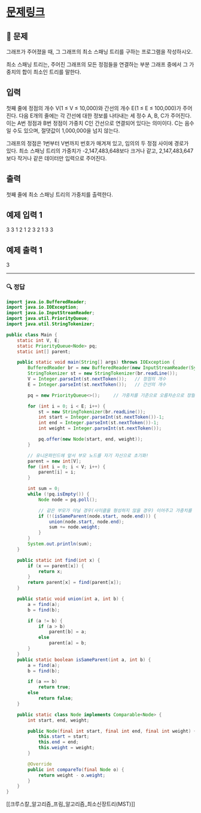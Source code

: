 # [문제링크](https://www.acmicpc.net/problem/1197)

## 📝 문제

그래프가 주어졌을 때, 그 그래프의 최소 스패닝 트리를 구하는 프로그램을 작성하시오.

최소 스패닝 트리는, 주어진 그래프의 모든 정점들을 연결하는 부분 그래프 중에서 그 가중치의 합이 최소인 트리를 말한다.

## 입력

첫째 줄에 정점의 개수 V(1 ≤ V ≤ 10,000)와 간선의 개수 E(1 ≤ E ≤ 100,000)가 주어진다. 다음 E개의 줄에는 각 간선에 대한 정보를 나타내는 세 정수 A, B, C가 주어진다. 이는 A번 정점과 B번 정점이 가중치 C인 간선으로 연결되어 있다는 의미이다. C는 음수일 수도 있으며, 절댓값이 1,000,000을 넘지 않는다.

그래프의 정점은 1번부터 V번까지 번호가 매겨져 있고, 임의의 두 정점 사이에 경로가 있다. 최소 스패닝 트리의 가중치가 -2,147,483,648보다 크거나 같고, 2,147,483,647보다 작거나 같은 데이터만 입력으로 주어진다.

## 출력

첫째 줄에 최소 스패닝 트리의 가중치를 출력한다.

## 예제 입력 1 

3 3
1 2 1
2 3 2
1 3 3

## 예제 출력 1 

3

---

### 🔍 정답

```java
import java.io.BufferedReader;
import java.io.IOException;
import java.io.InputStreamReader;
import java.util.PriorityQueue;
import java.util.StringTokenizer;

public class Main {
    static int V, E;
    static PriorityQueue<Node> pq;
    static int[] parent;

    public static void main(String[] args) throws IOException {
        BufferedReader br = new BufferedReader(new InputStreamReader(System.in));
        StringTokenizer st = new StringTokenizer(br.readLine());
        V = Integer.parseInt(st.nextToken());   // 정점의 개수
        E = Integer.parseInt(st.nextToken());   // 간선의 개수

        pq = new PriorityQueue<>();     // 가중치를 기준으로 오름차순으로 정렬한 큐

        for (int i = 0; i < E; i++) {
            st = new StringTokenizer(br.readLine());
            int start = Integer.parseInt(st.nextToken())-1;
            int end = Integer.parseInt(st.nextToken())-1;
            int weight = Integer.parseInt(st.nextToken());

            pq.offer(new Node(start, end, weight));
        }

        // 유니온파인드에 앞서 부모 노드를 자기 자신으로 초기화!
        parent = new int[V];
        for (int i = 0; i < V; i++) {
            parent[i] = i;
        }

        int sum = 0;
        while (!pq.isEmpty()) {
            Node node = pq.poll();

            // 같은 부모가 아닐 경우(사이클을 형성하지 않을 경우) 이어주고 가중치를 더하기!
            if (!(isSameParent(node.start, node.end))) {
                union(node.start, node.end);
                sum += node.weight;
            }
        }
        System.out.println(sum);
    }

    public static int find(int x) {
        if (x == parent[x]) {
            return x;
        }
        return parent[x] = find(parent[x]);
    }

    public static void union(int a, int b) {
        a = find(a);
        b = find(b);

        if (a != b) {
            if (a > b)
                parent[b] = a;
            else
                parent[a] = b;
        }
    }
    public static boolean isSameParent(int a, int b) {
        a = find(a);
        b = find(b);

        if (a == b)
            return true;
        else
            return false;
    }

    public static class Node implements Comparable<Node> {
        int start, end, weight;

        public Node(final int start, final int end, final int weight) {
            this.start = start;
            this.end = end;
            this.weight = weight;
        }

        @Override
        public int compareTo(final Node o) {
            return weight - o.weight;
        }
    }
}
```
[[크루스칼_알고리즘_프림_알고리즘_최소신장트리(MST)]]